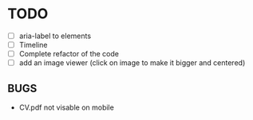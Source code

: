 # TODO
- [ ] aria-label to elements
- [ ] Timeline
- [ ] Complete refactor of the code
- [ ] add an image viewer (click on image to make it bigger and centered)

## BUGS
- CV.pdf not visable on mobile

